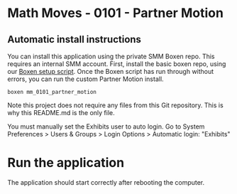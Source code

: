 # Math Moves - 0101 - Partner Motion

## Automatic install instructions

You can install this application using the private SMM Boxen repo. This requires an internal SMM account.
First, install the basic boxen repo, using our [Boxen setup script](https://github.com/scimusmn/boxen-setup). 
Once the Boxen script has run through without errors, you can run the custom Partner Motion install.

    boxen mm_0101_partner_motion
    
Note this project does not require any files from this Git repository. This is why this README.md is the only file.

You must manually set the Exhibits user to auto login. Go to System Preferences > Users & Groups > Login Options > Automatic login: "Exhibits"

# Run the application
The application should start correctly after rebooting the computer.
